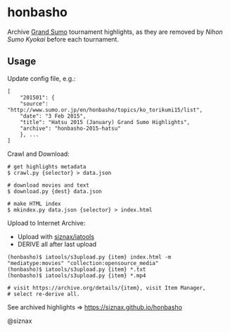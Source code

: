 honbasho
========

Archive [Grand Sumo](http://www.sumo.or.jp/en/) tournament
highlights, as they are removed by _Nihon Sumo Kyokai_ before each 
tournament.

Usage
-----

Update config file, e.g.:

```
[
    "201501": {
	"source": "http://www.sumo.or.jp/en/honbasho/topics/ko_torikumi15/list",
	"date": "3 Feb 2015",
	"title": "Hatsu 2015 (January) Grand Sumo Highlights",
	"archive": "honbasho-2015-hatsu"
    }, ...
]
```

Crawl and Download:

```shell
# get highlights metadata
$ crawl.py {selector} > data.json

# download movies and text
$ download.py {dest} data.json

# make HTML index
$ mkindex.py data.json {selector} > index.html
```

Upload to Internet Archive:

 * Upload with [siznax/iatools](https://github.com/siznax/iatools)
 * DERIVE all after last upload

```shell
(honbasho)$ iatools/s3upload.py {item} index.html -m "mediatype:movies" "collection:opensource_media"
(honbasho)$ iatools/s3upload.py {item} *.txt
(honbasho)$ iatools/s3upload.py {item} *.mp4

# visit https://archive.org/details/{item}, visit Item Manager,
# select re-derive all. 

```

See archived highlights => https://siznax.github.io/honbasho

@siznax
